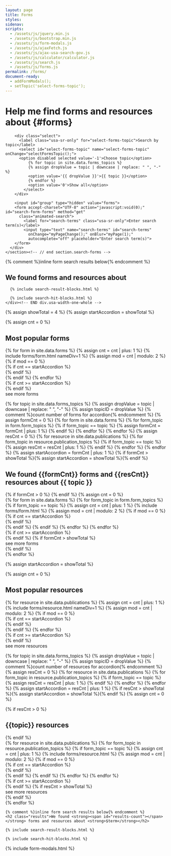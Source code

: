 ```yaml
---
layout: page
title: Forms
styles:
sidenav:
scripts:
  - /assets/js/jquery.min.js
  - /assets/js/bootstrap.min.js
  - /assets/js/form-modals.js
  - /assets/js/ajaxFetch.js
  - /assets/js/ajax-usa-search-gov.js
  - /assets/js/calculator/calculator.js
  - /assets/js/search.js
  - /assets/js/forms.js
permalink: /forms/
document-ready:
  - addFormModals();
  - setTopic('select-forms-topic');
---
```


# Help me find forms and resources about {#forms}

<!-- SEARCH FORMS -->

<div class="usa-grid-full">
  <div class="usa-width-one-whole">
    <section class="search-forms">
      <div role="search" class="search-container">
        <!-- Topic drop-down list -->

        <div class="select">
          <label class="usa-sr-only" for="select-forms-topic">Search by topic</label>
          <select id="select-forms-topic" name="select-forms-topic" onChange="selectFormsTopic();">
          <option disabled selected value='-1'>Choose topic</option>
              {% for topic in site.data.forms_topics %}
              {% assign dropValue = topic | downcase | replace: " ", "-" %}
              <option value='{{ dropValue }}'>{{ topic }}</option>
              {% endfor %}
              <option value='0'>Show all</option>
            </select>
        </div>

        <input id="group" type="hidden" value="forms">
        <form accept-charset="UTF-8" action="javascript:void(0);" id="search-form-forms" method="get"
          class="animated-search">
            <label for="search-terms" class="usa-sr-only">Enter search term(s)</label>
            <input type="text" name="search-terms" id="search-terms"
              onChange="myPageChange();" onBlur="myPage(1);"
              autocomplete="off" placeholder="Enter search term(s)">
        </form>
      </div>
    </section><!-- // end section.search-forms -->
  </div><!-- END div.usa-width-one-whole -->
</div><!-- END div.usa-grid-full -->
<section id="form-search-results" class="form-search-results ">
  {% comment %}inline form search results below{% endcomment %}
  <h2 id="results-count-block" class="results hide">We found
    <strong><span id="results-count"></span></strong> forms and resources
      about <strong><span id="results-terms"></span></strong>
  </h2>
  <div class="usa-grid-full results">
    <div class="usa-width-one-whole">

      {% include search-result-blocks.html %}

      {% include search-hit-blocks.html %}
    </div><!-- END div.usa-width-one-whole -->
  </div><!-- END div.usa-grid-full -->
</section>

{% assign showTotal = 4 %}
{% assign startAccordion = showTotal %}

<section id="popular-forms" markdown="1">
  {% assign cnt = 0 %}
  <div id="select-forms-0" class="select-forms-div" markdown="1">
  <h2 class="most-popular" id="most-popular-forms">Most popular forms</h2>
  <!-- # All Forms  -->
  <div class="usa-grid-full">
  {% for form in site.data.forms %}
    {% assign cnt = cnt | plus: 1 %}
    {% include forms/form.html nameDiv=1 %}
    {% assign mod = cnt | modulo: 2 %}
  {% if mod == 0 %}
  </div>
  {% if cnt == startAccordion %}
  <div id="more-forms-content-0" class="hide">
  {% endif %}
  <div class="usa-grid-full">  
  {% endif %}
  {% endfor %}
  </div>
  {% if cnt >= startAccordion %}
  </div>
  {% endif %}
  <div id="more-forms-0" class="see-more" onClick="showMoreForms('forms', 0);">
    <span>see more forms</span>
  </div>
  </div>

  {% for topic in site.data.forms_topics %}
  {% assign dropValue = topic | downcase | replace: " ", "-" %}
  {% assign topicID = dropValue %}
  {% comment %}count number of forms for accordion{% endcomment %}
  {% assign formCnt = 0 %}
  {% for form in site.data.forms %}
  {% for form_topic in form.form_topics %}
  {% if form_topic == topic %}
    {% assign formCnt = formCnt | plus: 1 %}
  {% endif %}
  {% endfor %}
  {% endfor %}
  {% assign resCnt = 0 %}
  {% for resource in site.data.publications %}
  {% for form_topic in resource.publication_topics %}
  {% if form_topic == topic %}
    {% assign resCnt = resCnt | plus: 1 %}
  {% endif %}
  {% endfor %}
  {% endfor %}
  {% assign startAccordion = formCnt | plus: 1 %}
  {% if formCnt > showTotal %}{% assign startAccordion = showTotal %}{% endif %}

  <div id="select-forms-{{ topicID }}"  class="select-forms-div hide" markdown="1">
  <h2 class="results">
    We found <strong>{{formCnt}}</strong> forms
    and <strong>{{resCnt}}</strong> resources about <strong>{{ topic }}</strong>
  </h2>
  {% if formCnt > 0 %}
  <!-- # {{ topic }} Forms  -->
  {% endif %}
  {% assign cnt = 0 %}
  <div class="usa-grid-full">
  {% for form in site.data.forms %}
  {% for form_topic in form.form_topics %}
  {% if form_topic == topic %}
    {% assign cnt = cnt | plus: 1 %}
    {% include forms/form.html %}
    {% assign mod = cnt | modulo: 2 %}
  {% if mod == 0 %}
  </div>
  {% if cnt == startAccordion %}
  <div id="more-forms-content-{{ topicID }}" class="hide">
  {% endif %}
  <div class="usa-grid-full">  
  {% endif %}
  {% endif %}
  {% endfor %}
  {% endfor %}
  </div>
  {% if cnt >= startAccordion %}
  </div>
  {% endif %}
  {% if formCnt > showTotal %}
  <div id="more-forms-{{ topicID }}" class="see-more" onClick="showMoreForms('forms', {{ topicID }});">
    <span>see more forms</span>
  </div>
  {% endif %}
  </div>
  {% endfor %}
</section>

{% assign startAccordion = showTotal %}

<section id="popular-resources" markdown="1">
  {% assign cnt = 0 %}
  <div id="select-resources-0" class="select-resources-div" markdown="1">
  <h2 class="most-popular" id="most-popular-resources">Most popular resources</h2>
  <!-- # All Resources -->
  <div class="usa-grid-full">
  {% for resource in site.data.publications %}
    {% assign cnt = cnt | plus: 1 %}
    {% include forms/resource.html nameDiv=1 %}
    {% assign mod = cnt | modulo: 2 %}
  {% if mod == 0 %}
  </div>
  {% if cnt == startAccordion %}
  <br>
  <div id="more-resources-content-0" class="hide">
  {% endif %}
  <div class="usa-grid-full">  
  {% endif %}
  {% endfor %}
  </div>
  {% if cnt >= startAccordion %}
  </div>
  {% endif %}
  <div id="more-resources-0" class="see-more" onClick="showMoreForms('resources', 0);">
    <span>see more resources</span>
  </div>
  </div>

  {% for topic in site.data.forms_topics %}
  {% assign dropValue = topic | downcase | replace: " ", "-" %}
  {% assign topicID = dropValue %}
  {% comment %}count number of resources for accordion{% endcomment %}
  {% assign resCnt = 0 %}
  {% for resource in site.data.publications %}
  {% for form_topic in resource.publication_topics %}
  {% if form_topic == topic %}
    {% assign resCnt = resCnt | plus: 1 %}
  {% endif %}
  {% endfor %}
  {% endfor %}
  {% assign startAccordion = resCnt | plus: 1 %}
  {% if resCnt > showTotal %}{% assign startAccordion = showTotal %}{% endif %}
  {% assign cnt = 0 %}

  <div id="select-resources-{{ topicID }}"  class="select-resources-div hide" markdown="1">
  {% if resCnt > 0 %}
  <h2 class="most-popular" id="{{topic}}-resources">{{topic}} resources</h2>
  <!-- # {{ topic }} Resources  -->
  {% endif %}
  <div class="usa-grid-full">
  {% for resource in site.data.publications %}
  {% for form_topic in resource.publication_topics %}
  {% if form_topic == topic %}
    {% assign cnt = cnt | plus: 1 %}
    {% include forms/resource.html %}
    {% assign mod = cnt | modulo: 2 %}
  {% if mod == 0 %}
  </div>
  {% if cnt == startAccordion %}
  <br>
  <div id="more-resources-content-{{ topicID }}" class="select-resources-div hide">
  {% endif %}
  <div class="usa-grid-full">  
  {% endif %}
  {% endif %}
  {% endfor %}
  {% endfor %}
  </div>
  {% if cnt >= startAccordion %}
  </div>
  {% endif %}
  {% if resCnt > showTotal %}
  <div id="more-resources-{{ topicID }}" class="see-more" onClick="showMoreForms('resources', {{ topicID }});">
    <span>see more resources</span>
  </div>
  {% endif %}
  </div>
  {% endfor %}
</section>

<div class="usa-grid-full results hide">
  <div class="usa-width-one-whole">

    {% comment %}inline form search results below{% endcomment %}
    <h2 class="results">We found <strong><span id="results-count"></span></strong> forms and resources about <strong>$term</strong></h2>

    {% include search-result-blocks.html %}

    {% include search-hit-blocks.html %}

  </div> <!-- END div.usa-width-one-whole -->
</div> <!-- END div.usa-grid-full -->





{% include form-modals.html %}
